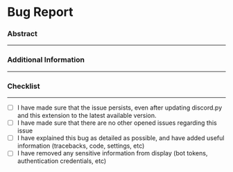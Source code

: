 # Bug Report

### Abstract
***
<!-- A summary of your bug report. As well as some detailed information. -->
<!-- Can you consistently reproduce this bug? How are you producing this bug? -->
<!-- What is the result that you are getting? What is the result that you're expecting? -->

### Additional Information
***
<!-- Any other information that you wish to share -->

### Checklist
***
<!-- Add an 'x' in between the brackets to mark it, like so: [x] -->

- [ ] I have made sure that the issue persists, even after updating discord.py and this extension to the latest available version.
- [ ] I have made sure that there are no other opened issues regarding this issue
- [ ] I have explained this bug as detailed as possible, and have added useful information (tracebacks, code, settings, etc)
- [ ] I have removed any sensitive information from display (bot tokens, authentication credentials, etc)